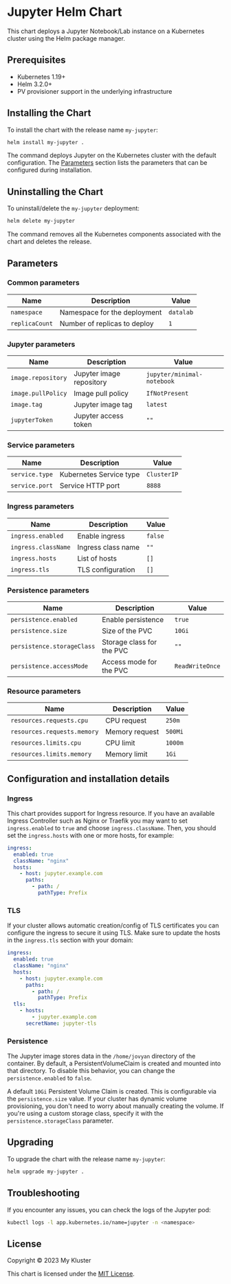 # Jupyter Helm Chart

This chart deploys a Jupyter Notebook/Lab instance on a Kubernetes cluster using the Helm package manager.

## Prerequisites

- Kubernetes 1.19+
- Helm 3.2.0+
- PV provisioner support in the underlying infrastructure

## Installing the Chart

To install the chart with the release name `my-jupyter`:

```bash
helm install my-jupyter .
```

The command deploys Jupyter on the Kubernetes cluster with the default configuration. The [Parameters](#parameters) section lists the parameters that can be configured during installation.

## Uninstalling the Chart

To uninstall/delete the `my-jupyter` deployment:

```bash
helm delete my-jupyter
```

The command removes all the Kubernetes components associated with the chart and deletes the release.

## Parameters

### Common parameters

| Name                | Description                                     | Value           |
| ------------------- | ----------------------------------------------- | --------------- |
| `namespace`         | Namespace for the deployment                    | `datalab`       |
| `replicaCount`      | Number of replicas to deploy                    | `1`             |

### Jupyter parameters

| Name                | Description                                     | Value           |
| ------------------- | ----------------------------------------------- | --------------- |
| `image.repository`  | Jupyter image repository                        | `jupyter/minimal-notebook` |
| `image.pullPolicy`  | Image pull policy                               | `IfNotPresent`  |
| `image.tag`         | Jupyter image tag                               | `latest`        |
| `jupyterToken`      | Jupyter access token                            | `""`            |

### Service parameters

| Name                | Description                                     | Value           |
| ------------------- | ----------------------------------------------- | --------------- |
| `service.type`      | Kubernetes Service type                         | `ClusterIP`     |
| `service.port`      | Service HTTP port                               | `8888`          |

### Ingress parameters

| Name                | Description                                     | Value           |
| ------------------- | ----------------------------------------------- | --------------- |
| `ingress.enabled`   | Enable ingress                                  | `false`         |
| `ingress.className` | Ingress class name                              | `""`            |
| `ingress.hosts`     | List of hosts                                   | `[]`            |
| `ingress.tls`       | TLS configuration                               | `[]`            |

### Persistence parameters

| Name                | Description                                     | Value           |
| ------------------- | ----------------------------------------------- | --------------- |
| `persistence.enabled` | Enable persistence                             | `true`          |
| `persistence.size`  | Size of the PVC                                 | `10Gi`          |
| `persistence.storageClass` | Storage class for the PVC                  | `""`            |
| `persistence.accessMode` | Access mode for the PVC                     | `ReadWriteOnce` |

### Resource parameters

| Name                | Description                                     | Value           |
| ------------------- | ----------------------------------------------- | --------------- |
| `resources.requests.cpu` | CPU request                                 | `250m`          |
| `resources.requests.memory` | Memory request                           | `500Mi`         |
| `resources.limits.cpu` | CPU limit                                     | `1000m`         |
| `resources.limits.memory` | Memory limit                             | `1Gi`           |

## Configuration and installation details

### Ingress

This chart provides support for Ingress resource. If you have an available Ingress Controller such as Nginx or Traefik you may want to set `ingress.enabled` to `true` and choose `ingress.className`. Then, you should set the `ingress.hosts` with one or more hosts, for example:

```yaml
ingress:
  enabled: true
  className: "nginx"
  hosts:
    - host: jupyter.example.com
      paths:
        - path: /
          pathType: Prefix
```

### TLS

If your cluster allows automatic creation/config of TLS certificates you can configure the ingress to secure it using TLS. Make sure to update the hosts in the `ingress.tls` section with your domain:

```yaml
ingress:
  enabled: true
  className: "nginx"
  hosts:
    - host: jupyter.example.com
      paths:
        - path: /
          pathType: Prefix
  tls:
    - hosts:
        - jupyter.example.com
      secretName: jupyter-tls
```

### Persistence

The Jupyter image stores data in the `/home/jovyan` directory of the container. By default, a PersistentVolumeClaim is created and mounted into that directory. To disable this behavior, you can change the `persistence.enabled` to `false`.

A default `10Gi` Persistent Volume Claim is created. This is configurable via the `persistence.size` value. If your cluster has dynamic volume provisioning, you don't need to worry about manually creating the volume. If you're using a custom storage class, specify it with the `persistence.storageClass` parameter.

## Upgrading

To upgrade the chart with the release name `my-jupyter`:

```bash
helm upgrade my-jupyter .
```

## Troubleshooting

If you encounter any issues, you can check the logs of the Jupyter pod:

```bash
kubectl logs -l app.kubernetes.io/name=jupyter -n <namespace>
```

## License

Copyright © 2023 My Kluster

This chart is licensed under the [MIT License](https://opensource.org/licenses/MIT).
